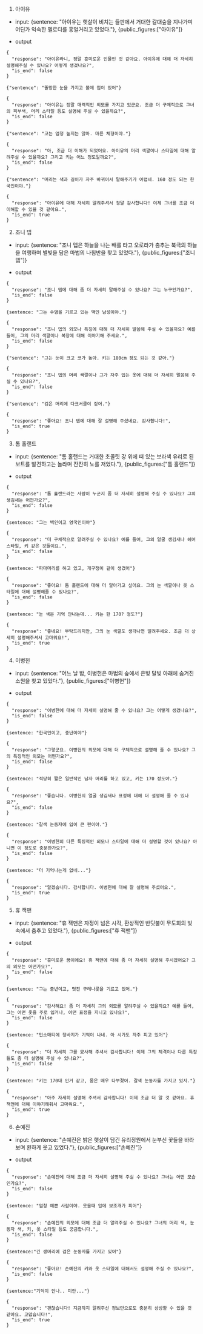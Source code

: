 1. 아이유

- input: {sentence: "아이유는 햇살이 비치는 들판에서 거대한 갈대숲을 지나가며 어딘가 익숙한 멜로디를 흥얼거리고 있었다."}, {public_figures:["아이유"]}

- output
```
{
  "response": "아이유라니, 정말 흥미로운 인물인 것 같아요. 아이유에 대해 더 자세히 설명해주실 수 있나요? 어떻게 생겼나요?",
  "is_end": false
}

{"sentence": "똘망한 눈을 가지고 볼에 점이 있어"}

{
  "response": "아이유는 정말 매력적인 외모를 가지고 있군요. 조금 더 구체적으로 그녀의 피부색, 머리 스타일 등도 설명해 주실 수 있을까요?",
  "is_end": false
}

{"sentence": "코는 엄청 높지는 않아. 마른 체형이야."}

{
  "response": "아, 조금 더 이해가 되었어요. 아이유의 머리 색깔이나 스타일에 대해 알려주실 수 있을까요? 그리고 키는 어느 정도일까요?",
  "is_end": false
}

{"sentence": "머리는 색과 길이가 자주 바뀌어서 말해주기가 어렵네. 160 정도 되는 한국인이야."}

{
  "response": "아이유에 대해 자세히 알려주셔서 정말 감사합니다! 이제 그녀를 조금 더 이해할 수 있을 것 같아요.",
  "is_end": true
}
```

2. 조니 뎁
- input: {sentence: "조니 뎁은 하늘을 나는 배를 타고 오로라가 춤추는 북극의 하늘을 여행하며 별빛을 담은 마법의 나침반을 찾고 있었다."}, {public_figures:["조니 뎁"]}

- output
```
{
  "response": "조니 뎁에 대해 좀 더 자세히 말해주실 수 있나요? 그는 누구인가요?",
  "is_end": false
}

{sentence: "그는 수염을 기르고 있는 백인 남성이야."}

{
  "response": "조니 뎁의 외모나 특징에 대해 더 자세히 말씀해 주실 수 있을까요? 예를 들어, 그의 머리 색깔이나 복장에 대해 이야기해 주세요.",
  "is_end": false
}

{"sentence": "그는 눈이 크고 코가 높아. 키는 180cm 정도 되는 것 같아."}

{
  "response": "조니 뎁의 머리 색깔이나 그가 자주 입는 옷에 대해 더 자세히 말씀해 주실 수 있나요?",
  "is_end": false
}

{"sentence": "검은 머리에 다크서클이 짙어."}

{
  "response": "좋아요! 조니 뎁에 대해 잘 설명해 주셨네요. 감사합니다!",
  "is_end": true
}
```

3. 톰 홀랜드

- input: {sentence: "톰 홀랜드는 거대한 초콜릿 강 위에 떠 있는 보라색 유리로 된 보트를 발견하고는 놀라며 잔잔히 노를 저었다."}, {public_figures:["톰 홀랜드"]}

- output
```
{
  "response": "톰 홀랜드라는 사람이 누군지 좀 더 자세히 설명해 주실 수 있나요? 그의 생김새는 어떤가요?",
  "is_end": false
}

{sentence: "그는 백인이고 영국인이야"}

{
  "response": "더 구체적으로 알려주실 수 있나요? 예를 들어, 그의 얼굴 생김새나 헤어스타일, 키 같은 것들이요.",
  "is_end": false
}

{sentence: "파마머리를 하고 있고, 개구쟁이 같이 생겼어"}

{
  "response": "좋아요! 톰 홀랜드에 대해 더 알아가고 싶어요. 그의 눈 색깔이나 옷 스타일에 대해 설명해줄 수 있나요?",
  "is_end": false
}

{sentence: "눈 색은 기억 안나는데... 키는 한 170? 정도?"}

{
  "response": "좋네요! 부탁드리지만, 그의 눈 색깔도 생각나면 알려주세요. 조금 더 상세히 설명해주셔서 고마워요!",
  "is_end": true
}
```

4. 이병헌

- input: {sentence: "어느 날 밤, 이병헌은 마법의 숲에서 은빛 달빛 아래에 숨겨진 소원을 찾고 있었다."}, {public_figures:["이병헌"]}

- output
```
{
  "response": "이병헌에 대해 더 자세히 설명해 줄 수 있나요? 그는 어떻게 생겼나요?",
  "is_end": false
}

{sentence: "한국인이고, 중년이야"}

{
  "response": "그렇군요. 이병헌의 외모에 대해 더 구체적으로 설명해 줄 수 있나요? 그의 특징적인 외모는 어떤가요?",
  "is_end": false
}

{sentence: "적당히 짧은 일반적인 남자 머리를 하고 있고, 키는 170 정도야."}

{
  "response": "좋습니다. 이병헌의 얼굴 생김새나 표정에 대해 더 설명해 줄 수 있나요?",
  "is_end": false
}

{sentence: "갈색 눈동자에 입이 큰 편이야."}

{
  "response": "이병헌의 다른 특징적인 외모나 스타일에 대해 더 설명할 것이 있나요? 아니면 이 정도로 충분한가요?",
  "is_end": false
}

{sentence: "더 기억나는게 없네..."}

{
  "response": "알겠습니다. 감사합니다. 이병헌에 대해 잘 설명해 주셨어요.",
  "is_end": true
}
```

5. 휴 잭맨

- input: {sentence: "휴 잭맨은 자정이 넘은 시각, 환상적인 반딧불이 무도회의 빛 속에서 춤추고 있었다."}, {public_figures:["휴 잭맨"]}

- output
```
{
  "response": "흥미로운 꿈이에요! 휴 잭맨에 대해 좀 더 자세히 설명해 주시겠어요? 그의 외모는 어떤가요?",
  "is_end": false
}

{sentence: "그는 중년이고, 멋진 구레나룻을 기르고 있어."}

{
  "response": "감사해요! 좀 더 자세히 그의 외모를 알려주실 수 있을까요? 예를 들어, 그는 어떤 옷을 주로 입거나, 어떤 표정을 지니고 있나요?",
  "is_end": false
}

{sentence: "민소매티에 청바지가 기억이 나네. 아 시가도 자주 피고 있어"}

{
  "response": "더 자세히 그를 묘사해 주셔서 감사합니다! 이제 그의 체격이나 다른 특징들도 좀 더 설명해 주실 수 있나요?",
  "is_end": false
}

{sentence: "키는 170대 인거 같고, 몸은 매우 다부졌어. 갈색 눈동자를 가지고 있지."}

{
  "response": "아주 자세히 설명해 주셔서 감사합니다! 이제 조금 더 알 것 같아요. 휴 잭맨에 대해 이야기해줘서 고마워요.",
  "is_end": true
}
``` 

6. 손예진

- input: {sentence: "손예진은 밝은 햇살이 담긴 유리정원에서 눈부신 꽃들을 바라보며 환하게 웃고 있었다."}, {public_figures:["손예진"]}

- output
```
{
  "response": "손예진에 대해 조금 더 자세히 설명해 주실 수 있나요? 그녀는 어떤 모습인가요?",
  "is_end": false
}

{sentence: "엄청 예쁜 사람이야. 웃을때 입에 보조개가 피어"}

{
  "response": "손예진의 외모에 대해 조금 더 알려주실 수 있나요? 그녀의 머리 색, 눈동자 색, 키, 옷 스타일 등도 궁금합니다.",
  "is_end": false
}

{sentence:"긴 생머리에 검은 눈동자를 가지고 있어"}

{
  "response": "좋아요! 손예진의 키와 옷 스타일에 대해서도 설명해 주실 수 있나요?",
  "is_end": false
}

{sentence:"기억이 안나.. 미안..."}

{
  "response": "괜찮습니다! 지금까지 알려주신 정보만으로도 충분히 상상할 수 있을 것 같아요. 고맙습니다!",
  "is_end": true
}
```
